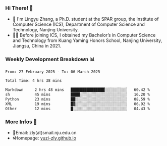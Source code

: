 ### Hi There! 👋 
- 🐳 I'm Lingyu Zhang, a Ph.D. student at the SPAR group, the Institute of Computer Science (ICS), Department of Computer Science and Technology, Nanjing University.
- 🧑‍🎓 Before joining ICS, I obtained my Bachelor’s in Computer Science and Technology from Kuang Yaming Honors School, Nanjing University, Jiangsu, China in 2021.

### Weekly Development Breakdown :bar_chart:

<!--START_SECTION:waka-->

```txt
From: 27 February 2025 - To: 06 March 2025

Total Time: 4 hrs 38 mins

Markdown     2 hrs 48 mins   ███████████████░░░░░░░░░░   60.42 %
sh           45 mins         ████░░░░░░░░░░░░░░░░░░░░░   16.20 %
Python       23 mins         ██░░░░░░░░░░░░░░░░░░░░░░░   08.59 %
XML          19 mins         █▓░░░░░░░░░░░░░░░░░░░░░░░   06.92 %
Other        12 mins         █░░░░░░░░░░░░░░░░░░░░░░░░   04.43 %
```

<!--END_SECTION:waka-->

<!--
### Github Contributions :octocat:

![](https://raw.githubusercontent.com/yuzi-zly/yuzi-zly/output/github-contribution-grid-snake.svg)              
-->

### More Infos 📖

- 📧Email: zly(at)smail.nju.edu.cn
- 🌀Homepage: [yuzi-zly.github.io](https://yuzi-zly.github.io/)
